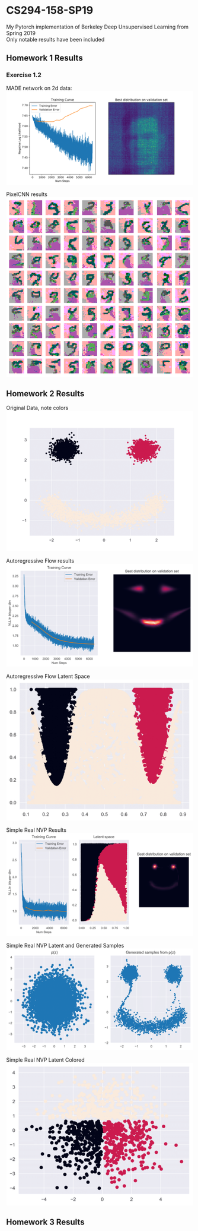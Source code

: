 # CS294-158-SP19

My Pytorch implementation of Berkeley Deep Unsupervised Learning from Spring 2019 <br>
Only notable results have been included


## Homework 1 Results

### Exercise 1.2
MADE network on 2d data:
![img](Hw1/Figures/Figure_6.png)

PixelCNN results
![img](Hw1/Figures/Figure_9_Adamax100.png)

## Homework 2 Results
Original Data, note colors
![img](Hw2/Figures/Figure_1.png)

Autoregressive Flow results
![img](Hw2/Figures/Figure_2.png)

Autoregressive Flow Latent Space
![img](Hw2/Figures/Figure_3.png)

Simple Real NVP Results
![img](Hw2/Figures/Figure_6.png)

Simple Real NVP Latent and Generated Samples
![img](Hw2/Figures/Figure_5.png)

Simple Real NVP Latent Colored
![img](Hw2/Figures/Figure_7.png)

## Homework 3 Results


